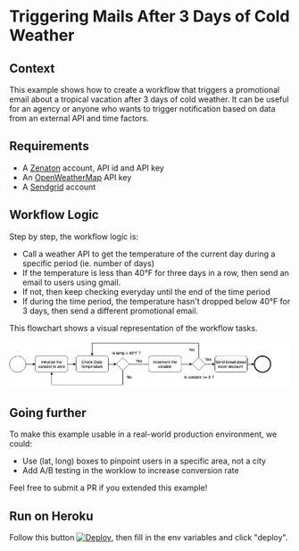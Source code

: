# Triggering Mails After 3 Days of Cold Weather

## Context

This example shows how to create a workflow that triggers a promotional email about a tropical vacation after 3 days of cold weather. It can be useful for an agency or anyone who wants to trigger notification based on data from an external API and time factors.

## Requirements

- A [Zenaton](https://www.zenaton.com/) account, API id and API key
- An [OpenWeatherMap](https://openweathermap.org/api) API key
- A [Sendgrid](https://sendgrid.com/) account

## Workflow Logic

Step by step, the workflow logic is:

- Call a weather API to get the temperature of the current day during a specific period (ie. number of days)
- If the temperature is less than 40°F for three days in a row, then send an email to users using gmail.
- If not, then keep checking everyday until the end of the time period
- If during the time period, the temperature hasn't dropped below 40°F for 3 days, then send a different promotional email.

This flowchart shows a visual representation of the workflow tasks.

![Workflow chart](/doc/images/flowchart.png)

## Going further

To make this example usable in a real-world production environment, we could:

- Use (lat, long) boxes to pinpoint users in a specific area, not a city
- Add A/B testing in the worklow to increase conversion rate

Feel free to submit a PR if you extended this example!

## Run on Heroku

Follow this button [![Deploy](https://www.herokucdn.com/deploy/button.svg)](https://heroku.com/deploy), then fill in the env variables and click "deploy".
